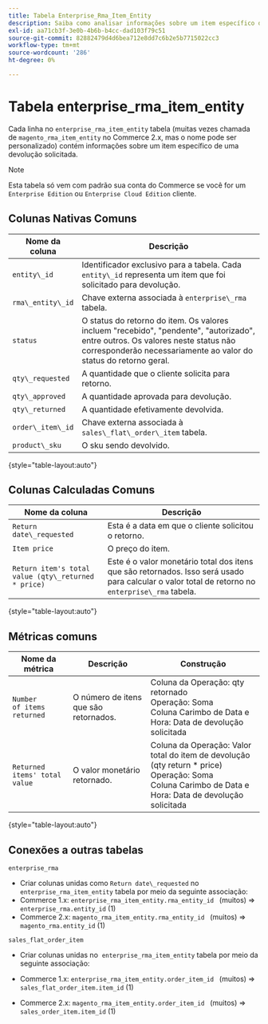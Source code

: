 ```yaml
---
title: Tabela Enterprise_Rma_Item_Entity
description: Saiba como analisar informações sobre um item específico de um retorno solicitado.
exl-id: aa71cb3f-3e0b-4b6b-b4cc-dad103f79c51
source-git-commit: 82882479d4d6bea712e8dd7c6b2e5b7715022cc3
workflow-type: tm+mt
source-wordcount: '286'
ht-degree: 0%

---
```


# Tabela enterprise_rma_item_entity

Cada linha no `enterprise_rma_item_entity` tabela (muitas vezes chamada de `magento_rma_item_entity` no Commerce 2.x, mas o nome pode ser personalizado) contém informações sobre um item específico de uma devolução solicitada.

>[!NOTE]
>
>Esta tabela só vem com padrão sua conta do Commerce se você for um `Enterprise Edition` ou `Enterprise Cloud Edition` cliente.

## Colunas Nativas Comuns

| **Nome da coluna** | **Descrição** |
|---|---|
| `entity\_id` | Identificador exclusivo para a tabela. Cada `entity\_id` representa um item que foi solicitado para devolução. |
| `rma\_entity\_id` | Chave externa associada à `enterprise\_rma` tabela. |
| `status` | O status do retorno do item. Os valores incluem &quot;recebido&quot;, &quot;pendente&quot;, &quot;autorizado&quot;, entre outros. Os valores neste status não corresponderão necessariamente ao valor do status do retorno geral. |
| `qty\_requested` | A quantidade que o cliente solicita para retorno. |
| `qty\_approved` | A quantidade aprovada para devolução. |
| `qty\_returned` | A quantidade efetivamente devolvida. |
| `order\_item\_id` | Chave externa associada à `sales\_flat\_order\_item` tabela. |
| `product\_sku` | O sku sendo devolvido. |

{style=&quot;table-layout:auto&quot;}

## Colunas Calculadas Comuns

| **Nome da coluna** | **Descrição** |
|---|---|
| `Return date\_requested` | Esta é a data em que o cliente solicitou o retorno. |
| `Item price` | O preço do item. |
| `Return item's total value (qty\_returned * price)` | Este é o valor monetário total dos itens que são retornados. Isso será usado para calcular o valor total de retorno no `enterprise\_rma` tabela. |

{style=&quot;table-layout:auto&quot;}

## Métricas comuns

| **Nome da métrica** | **Descrição** | **Construção** |
|---|---|---|
| `Number of items returned` | O número de itens que são retornados. | Coluna da Operação: qty retornado<br>Operação: Soma<br>Coluna Carimbo de Data e Hora: Data de devolução solicitada |
| `Returned items' total value` | O valor monetário retornado. | Coluna da Operação: Valor total do item de devolução (qty return * price)<br>Operação: Soma<br>Coluna Carimbo de Data e Hora: Data de devolução solicitada |

{style=&quot;table-layout:auto&quot;}

## Conexões a outras tabelas

`enterprise_rma`

* Criar colunas unidas como `Return date\_requested` no `enterprise_rma_item_entity` tabela por meio da seguinte associação:
* Commerce 1.x: `enterprise_rma_item_entity.rma_entity_id ` (muitos) => `enterprise_rma.entity_id` (1)
* Commerce 2.x: `magento_rma_item_entity.rma_entity_id ` (muitos) => `magento_rma.entity_id` (1)

`sales_flat_order_item`

* Criar colunas unidas no  `enterprise_rma_item_entity` tabela por meio da seguinte associação:

* Commerce 1.x: `enterprise_rma_item_entity.order_item_id ` (muitos) => `sales_flat_order_item.item_id` (1)
* Commerce 2.x: `magento_rma_item_entity.order_item_id ` (muitos) => `sales_order_item.item_id` (1)
